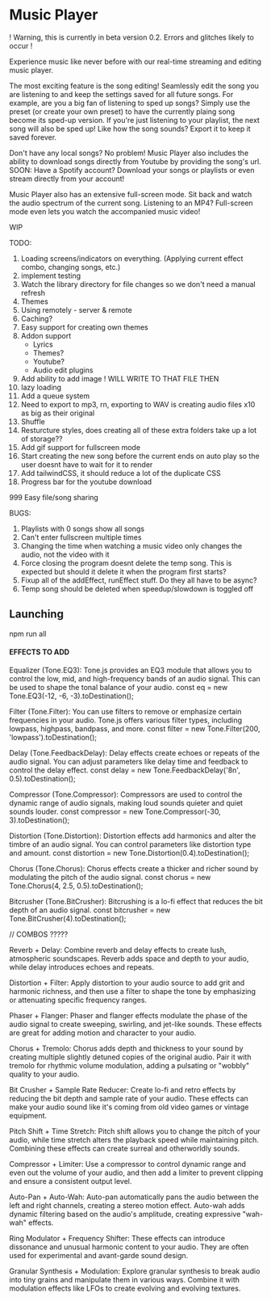 # Music Player

! Warning, this is currently in beta version 0.2. Errors and glitches likely to occur !

Experience music like never before with our real-time streaming and editing music player.

The most exciting feature is the song editing! Seamlessly edit the song you are listening to and keep the settings saved for all future songs. For example, are you a big fan of listening to sped up songs? Simply use the preset (or create your own preset) to have the currently plaing song become its sped-up version. If you're just listening to your playlist, the next song will also be sped up! Like how the song sounds? Export it to keep it saved forever.

Don't have any local songs? No problem! Music Player also includes the ability to download songs directly from Youtube by providing the song's url.
<br>SOON: Have a Spotify account? Download your songs or playlists or even stream directly from your account!

Music Player also has an extensive full-screen mode. Sit back and watch the audio spectrum of the current song. Listening to an MP4? Full-screen mode even lets you watch the accompanied music video!

WIP

TODO:

1. Loading screens/indicators on everything. (Applying current effect combo, changing songs, etc.)
2. implement testing
3. Watch the library directory for file changes so we don't need a manual refresh
4. Themes
5. Using remotely - server & remote
6. Caching?
7. Easy support for creating own themes
8. Addon support
   - Lyrics
   - Themes?
   - Youtube?
   - Audio edit plugins
9. Add ability to add image ! WILL WRITE TO THAT FILE THEN
10. lazy loading
11. Add a queue system
12. Need to export to mp3, rn, exporting to WAV is creating audio files x10 as big as their original
13. Shuffle
14. Resturcture styles, does creating all of these extra folders take up a lot of storage??
15. Add gif support for fullscreen mode
16. Start creating the new song before the current ends on auto play so the user doesnt have to wait for it to render
17. Add tailwindCSS, it should reduce a lot of the duplicate CSS
18. Progress bar for the youtube download

999 Easy file/song sharing

BUGS:

1.  Playlists with 0 songs show all songs
2.  Can't enter fullscreen multiple times
3.  Changing the time when watching a music video only changes the audio, not the video with it
4.  Force closing the program doesnt delete the temp song. This is expected but should it delete it when the program first starts?
5.  Fixup all of the addEffect, runEffect stuff. Do they all have to be async?
6.  Temp song should be deleted when speedup/slowdown is toggled off

## Launching

npm run all

#### EFFECTS TO ADD

Equalizer (Tone.EQ3): Tone.js provides an EQ3 module that allows you to control the low, mid, and high-frequency bands of an audio signal. This can be used to shape the tonal balance of your audio.
const eq = new Tone.EQ3(-12, -6, -3).toDestination();

Filter (Tone.Filter): You can use filters to remove or emphasize certain frequencies in your audio. Tone.js offers various filter types, including lowpass, highpass, bandpass, and more.
const filter = new Tone.Filter(200, 'lowpass').toDestination();

Delay (Tone.FeedbackDelay): Delay effects create echoes or repeats of the audio signal. You can adjust parameters like delay time and feedback to control the delay effect.
const delay = new Tone.FeedbackDelay('8n', 0.5).toDestination();

Compressor (Tone.Compressor): Compressors are used to control the dynamic range of audio signals, making loud sounds quieter and quiet sounds louder.
const compressor = new Tone.Compressor(-30, 3).toDestination();

Distortion (Tone.Distortion): Distortion effects add harmonics and alter the timbre of an audio signal. You can control parameters like distortion type and amount.
const distortion = new Tone.Distortion(0.4).toDestination();

Chorus (Tone.Chorus): Chorus effects create a thicker and richer sound by modulating the pitch of the audio signal.
const chorus = new Tone.Chorus(4, 2.5, 0.5).toDestination();

Bitcrusher (Tone.BitCrusher): Bitcrushing is a lo-fi effect that reduces the bit depth of an audio signal.
const bitcrusher = new Tone.BitCrusher(4).toDestination();

// COMBOS ?????

Reverb + Delay: Combine reverb and delay effects to create lush, atmospheric soundscapes. Reverb adds space and depth to your audio, while delay introduces echoes and repeats.

Distortion + Filter: Apply distortion to your audio source to add grit and harmonic richness, and then use a filter to shape the tone by emphasizing or attenuating specific frequency ranges.

Phaser + Flanger: Phaser and flanger effects modulate the phase of the audio signal to create sweeping, swirling, and jet-like sounds. These effects are great for adding motion and character to your audio.

Chorus + Tremolo: Chorus adds depth and thickness to your sound by creating multiple slightly detuned copies of the original audio. Pair it with tremolo for rhythmic volume modulation, adding a pulsating or "wobbly" quality to your audio.

Bit Crusher + Sample Rate Reducer: Create lo-fi and retro effects by reducing the bit depth and sample rate of your audio. These effects can make your audio sound like it's coming from old video games or vintage equipment.

Pitch Shift + Time Stretch: Pitch shift allows you to change the pitch of your audio, while time stretch alters the playback speed while maintaining pitch. Combining these effects can create surreal and otherworldly sounds.

Compressor + Limiter: Use a compressor to control dynamic range and even out the volume of your audio, and then add a limiter to prevent clipping and ensure a consistent output level.

Auto-Pan + Auto-Wah: Auto-pan automatically pans the audio between the left and right channels, creating a stereo motion effect. Auto-wah adds dynamic filtering based on the audio's amplitude, creating expressive "wah-wah" effects.

Ring Modulator + Frequency Shifter: These effects can introduce dissonance and unusual harmonic content to your audio. They are often used for experimental and avant-garde sound design.

Granular Synthesis + Modulation: Explore granular synthesis to break audio into tiny grains and manipulate them in various ways. Combine it with modulation effects like LFOs to create evolving and evolving textures.
